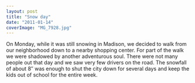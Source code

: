 ```yaml
---
layout: post
title: "Snow day"
date: "2011-01-14"
coverImage: "MG_7928.jpg"
---
```


On Monday, while it was still snowing in Madison, we decided to walk from our neighborhood down to a nearby shopping center. For part of the walk we were shadowed by another adventurous soul. There were not many people out that day and we saw very few drivers on the road. The snowfall of about 8″ was enough to shut the city down for several days and keep the kids out of school for the entire week.
